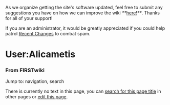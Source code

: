 As we organize getting the site's software updated, feel free to submit any
suggestions you have on how we can improve the wiki
_**_[here!](/index.php/User:Hallry/Suggestions "User:Hallry/Suggestions"
)_**_. Thanks for all of your support!

If you are an administrator, it would be greatly appreciated if you could help
patrol [Recent Changes](/index.php/Special:Recentchanges
"Special:Recentchanges" ) to combat spam.

# User:Alicametis

### From FIRSTwiki

Jump to: navigation, search

There is currently no text in this page, you can [search for this page
title](/index.php/Special:Search/Alicametis "Special:Search/Alicametis" ) in
other pages or [edit this
page](http://www.firstwiki.net/index.php?title=User:Alicametis&action=edit
"http://www.firstwiki.net/index.php?title=User:Alicametis&action=edit" ).

